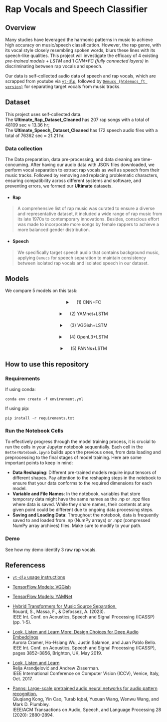 # Rap Vocals and Speech Classifier
## Overview
Many studies have leveraged the harmonic patterns in music to achieve high accuracy on music/speech classification. However, the rap genre, with its vocal style closely resembling spoken words, blurs these lines with its speech-like qualities. This project will investigate the efficacy of 4 existing *pre-trained models + LSTM* and 1 *CNN+FC (fully connected layers)* in discriminating between rap vocals and speech. 

Our data is self-collected audio data of speech and rap vocals, which are scrapped from youtube via [`yt-dlp`](https://github.com/yt-dlp/yt-dlp), followed by [`Demucs (htdemucs_ft version)`](https://github.com/facebookresearch/demucs) for separating target vocals from music tracks.

## Dataset
This project uses self-collected data. <br/>
The **Ultimate_Rap_Dataset_Cleaned** has 207 rap songs with a total of 48109 sec ≈ 13.36 hr; <br/>
The **Ultimate_Speech_Dataset_Cleaned** has 172 speech audio files with a total of 76362 sec ≈ 21.21 hr. 

### Data collection
The Data preparation, data pre-processing, and data cleaning are time-concuming. After having our audio data with JSON files downloaded, we perform vocal separation to extract rap vocals as well as speech from their music tracks. Followed by removing and replacing problematic characters, ensuring compatibility across different systems and software, and preventing errors, we formed our **Ultimate** datasets.

- #### Rap
> A comprehensive list of rap music was curated to ensure a diverse and representative dataset, it included a wide range of rap music from its late 1970s to contemporary innovations. Besides, conscious effort was made to incorporate more songs by female rappers to achieve a more balanced gender distribution.

- #### Speech
> We specifically target speech audio that contains background music, applying `Demucs` for speech separation to maintain consistency between isolated rap vocals and isolated speech in our dataset.

## Models
We compare 5 models on this task: 

<details style="text-align: center; margin: 20px;">
    <summary>&emsp; (1) CNN+FC</summary>
    <img src="./CNN+FC.png" alt="Representing the process of window slicer with CNN+FC for classification." width="200px">
</details>

<details style="text-align: center; margin: 20px;">
    <summary>&emsp; (2) YAMnet+LSTM</summary>
    <img src="./YAMnet_LSTM.png" alt="YAMnet extracting embeddings and feeding them to LSTM for classification." width="200px">
</details>

<details style="text-align: center; margin: 20px;">
    <summary>&emsp; (3) VGGish+LSTM</summary>
    <img src="./VGGish_LSTM.png" alt="VGGish extracting embeddings and feeding them to LSTM for classification." width="200px">
</details>

<details style="text-align: center; margin: 20px;">
    <summary>&emsp; (4) OpenL3+LSTM</summary>
    <img src="./OpenL3_LSTM.png" alt="OpenL3 extracting embeddings and feeding them to LSTM for classification." width="200px">
</details>

<details style="text-align: center; margin: 20px;">
    <summary>&emsp; (5) PANNs+LSTM</summary>
    <img src="./PANNs_LSTM.png" alt="PANNs extracting embeddings and feeding them to LSTM for classification." width="200px">
</details>

## How to use this repository
### Requirements
If using conda:
```
conda env create -f environment.yml
```
If using pip:
```
pip install -r requirements.txt
```
### Run the Notebook Cells
To effectively progress through the model training process, it is crucial to run the cells in your Jupyter notebook sequentially. Each cell in the `BetterNotebook.ipynb` builds upon the previous ones, from data loading and preprocessing to the final stages of model training. Here are some important points to keep in mind:
- **Data Reshaping**: Different pre-trained models require input tensors of different shapes. Pay attention to the reshaping steps in the notebook to ensure that your data conforms to the required dimensions for each model.
- **Variable and File Names**: In the notebook, variables that store temporary data might have the same names as the .np or .npz files where data is saved. While they share names, their contents at any given point could be different due to ongoing data processing steps.
- **Saving and Loading Data**:
Throughout the notebook, data is frequently saved to and loaded from .np (NumPy arrays) or .npz (compressed NumPy array archives) files. Make sure to modify to your path.

### Demo
See how my demo identify 3 raw rap vocals.

## Referencess
- [`yt-dlp` usage instructions](https://github.com/yt-dlp/yt-dlp#readme)

- [TensorFlow Models: VGGish](https://github.com/tensorflow/models/tree/master/research/audioset/vggish)

- [TensorFlow Models: YAMNet](https://github.com/tensorflow/models/tree/master/research/audioset/yamnet)

- [Hybrid Transformers for Music Source Separation.](https://github.com/facebookresearch/demucs)<br/>
Rouard, S., Massa, F., & Défossez, A. (2023). <br/>
IEEE Int. Conf. on Acoustics, Speech and Signal Processing (ICASSP) (pp. 1-5). 

- [Look, Listen and Learn More: Design Choices for Deep Audio Embeddings](http://www.justinsalamon.com/uploads/4/3/9/4/4394963/cramer\_looklistenlearnmore\_icassp\_2019.pdf)<br/>
Aurora Cramer, Ho-Hsiang Wu, Justin Salamon, and Juan Pablo Bello.<br/>
IEEE Int. Conf. on Acoustics, Speech and Signal Processing (ICASSP), pages 3852–3856, Brighton, UK, May 2019.

- [Look, Listen and Learn](http://openaccess.thecvf.com/content\_ICCV\_2017/papers/Arandjelovic\_Look\_Listen\_and\_ICCV\_2017\_paper.pdf)<br/>
Relja Arandjelović and Andrew Zisserman.<br/>
IEEE International Conference on Computer Vision (ICCV), Venice, Italy, Oct. 2017.

- [Panns: Large-scale pretrained audio neural networks for audio pattern recognition.](https://github.com/qiuqiangkong/audioset_tagging_cnn) <br/>
Qiuqiang Kong, Yin Cao, Turab Iqbal, Yuxuan Wang, Wenwu Wang, and Mark D. Plumbley.<br/>
IEEE/ACM Transactions on Audio, Speech, and Language Processing 28 (2020): 2880-2894.